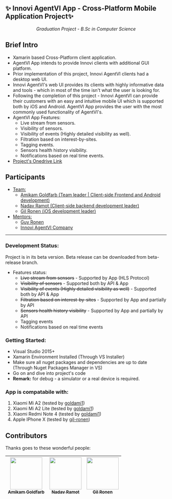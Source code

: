 <h2> ✨ Innovi AgentVI App - Cross-Platform Mobile Application Project✨ </h2>
<p align="center" style="font-size:100%;"><i>Graduation Project - B.Sc in Computer Science</i></p>
<h2>Brief Intro</h2>

* Xamarin based Cross-Platform client application.
* AgentVI App intends to provide Innovi clients with additional GUI platform.
* Prior implementation of this project, Innovi AgentVI clients had a desktop web UI.
* Innovi AgentVI's web UI provides its clients with highly informative data and tools - which in most of the time isn't what the user is looking for.
* Following the completion of this project - Innovi AgentVI can provide their customers with an easy and intuitive mobile UI which is supported both by iOS and Android. AgentVI App provides the user with the most commonly used functionality of AgentVI's.
* AgentVI App Features:
  * Live stream from sensors.
  * Visibility of sensors.
  * Visibility of events (Highly detailed visibility as well).
  * Filtration based on interest-by-sites.
  * Tagging events.
  * Sensors health history visibility.
  * Notifications based on real time events.
* [Project's Onedrive Link](https://mailmtaac-my.sharepoint.com/:f:/g/personal/amigo_mta_ac_il/EiWyDJej4UFBqhhlnUJc4oABFUeIJK50uAXsBy0mCyVtHQ)

## Participants
  - [Team:](#grad-project)
    - [Amikam Goldfarb (Team leader | Client-side Frontend and Android development)](#grad-project)
    - [Nadav Ramot     (Client-side backend development leader)](#grad-project)
    - [Gil Ronen       (iOS development leader)](#grad-project)
  - [Mentors:](#grad-project)
    - [Guy Ronen](#grad-project)
    - [Innovi AgentVI Company](#grad-project)
---

### Development Status:
Project is in its beta version. Beta release can be downloaded from beta-release branch.
  * Features status:
    * ~~Live stream from sensors~~ - Supported by App (HLS Protocol)
    * ~~Visibility of sensors~~ - Supported both by API & App
    * ~~Visibility of events (Highly detailed visibility as well)~~ - Supported both by API & App
    * ~~Filtration based on interest-by-sites~~ - Supported by App and partially by API
    * ~~Sensors health history visibility~~ - Supported by App and partially by API
    * Tagging events
    * Notifications based on real time events

### Getting Started:
- Visual Studio 2015+
- Xamarin Environment Installed (Through VS Installer)
- Make sure all nuget packages and dependencies are up to date (Through Nuget Packages Manager in VS)
- Go on and dive into project's code
- <b>Remark:</b> for debug - a simulator or a real device is required.

### App is compatabile with:
1. Xiaomi Mi A2 (tested by [goldami1](https://github.com/goldami1))
2. Xiaomi Mi A2 Lite (tested by [goldami1](https://github.com/goldami1))
3. Xiaomi Redmi Note 4 (tested by [goldami1](https://github.com/goldami1))
4. Apple IPhone X (tested by [gil-ronen](https://github.com/gil-ronen))

## Contributors

Thanks goes to these wonderful people:

<!-- ALL-CONTRIBUTORS-LIST:START - Do not remove or modify this section -->
<!-- prettier-ignore -->
| [<img src="https://avatars3.githubusercontent.com/u/33942741" width="100px;"/><br /><sub><b>Amikam Goldfarb</b></sub>](https://github.com/goldami1)<br /> | [<img src="https://avatars3.githubusercontent.com/u/30978684" width="100px;"/><br /><sub><b>Nadav Ramot</b></sub>](https://github.com/NadavRamot)<br /> | [<img src="https://avatars3.githubusercontent.com/u/34369456" width="100px;"/><br /><sub><b>Gil Ronen</b></sub>](https://github.com/gil-ronen)<br /> |
| :---: | :---: | :---: |
<!-- ALL-CONTRIBUTORS-LIST:END -->
